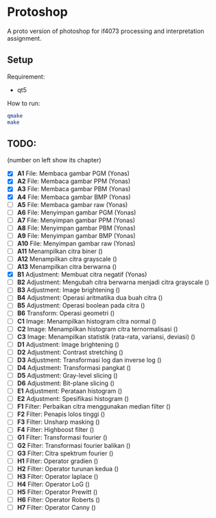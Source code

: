 # Protoshop

A proto version of photoshop for if4073 processing and interpretation assignment.

## Setup

Requirement:

- qt5

How to run:

```bash
qmake
make
```

## TODO:

(number on left show its chapter)

- [X] **A1** File: Membaca gambar PGM (Yonas)
- [X] **A2** File: Membaca gambar PPM (Yonas)
- [X] **A3** File: Membaca gambar PBM (Yonas)
- [X] **A4** File: Membaca gambar BMP (Yonas)
- [ ] **A5** File: Membaca gambar raw (Yonas)
- [ ] **A6** File: Menyimpan gambar PGM (Yonas)
- [ ] **A7** File: Menyimpan gambar PPM (Yonas)
- [ ] **A8** File: Menyimpan gambar PBM (Yonas)
- [ ] **A9** File: Menyimpan gambar BMP (Yonas)
- [ ] **A10** File: Menyimpan gambar raw (Yonas)
- [ ] **A11** Menampilkan citra biner ()
- [ ] **A12** Menampilkan citra grayscale ()
- [ ] **A13** Menampilkan citra berwarna ()
- [X] **B1** Adjustment: Membuat citra negatif (Yonas)
- [ ] **B2** Adjustment: Mengubah citra berwarna menjadi citra grayscale ()
- [ ] **B3** Adjustment: Image brightening ()
- [ ] **B4** Adjustment: Operasi aritmatika dua buah citra ()
- [ ] **B5** Adjustment: Operasi boolean pada citra ()
- [ ] **B6** Transform: Operasi geometri ()
- [ ] **C1** Image: Menampilkan histogram citra normal ()
- [ ] **C2** Image: Menampilkan histogram citra ternormalisasi ()
- [ ] **C3** Image: Menampilkan statistik (rata-rata, variansi, deviasi) ()
- [ ] **D1** Adjustment: Image brightening ()
- [ ] **D2** Adjustment: Contrast stretching ()
- [ ] **D3** Adjustment: Transformasi log dan inverse log ()
- [ ] **D4** Adjustment: Transformasi pangkat ()
- [ ] **D5** Adjustment: Gray-level slicing ()
- [ ] **D6** Adjustment: Bit-plane slicing ()
- [ ] **E1** Adjustment: Perataan histogram ()
- [ ] **E2** Adjustment: Spesifikasi histogram ()
- [ ] **F1** Filter: Perbaikan citra menggunakan median filter ()
- [ ] **F2** Filter: Penapis lolos tinggi ()
- [ ] **F3** Filter: Unsharp masking ()
- [ ] **F4** Filter: Highboost filter ()
- [ ] **G1** Filter: Transformasi fourier ()
- [ ] **G2** Filter: Transformasi fourier balikan ()
- [ ] **G3** Filter: Citra spektrum fourier ()
- [ ] **H1** Filter: Operator gradien ()
- [ ] **H2** Filter: Operator turunan kedua ()
- [ ] **H3** Filter: Operator laplace ()
- [ ] **H4** Filter: Operator LoG ()
- [ ] **H5** Filter: Operator Prewitt ()
- [ ] **H6** Filter: Operator Roberts ()
- [ ] **H7** Filter: Operator Canny ()
